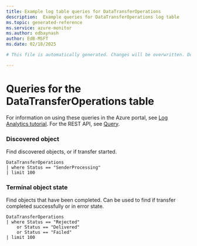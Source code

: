 ```yaml
---
title: Example log table queries for DataTransferOperations
description:  Example queries for DataTransferOperations log table
ms.topic: generated-reference
ms.service: azure-monitor
ms.author: edbaynash
author: EdB-MSFT
ms.date: 02/18/2025

# This file is automatically generated. Changes will be overwritten. Do not change this file directly. 

---
```


# Queries for the DataTransferOperations table

For information on using these queries in the Azure portal, see [Log Analytics tutorial](/azure/azure-monitor/logs/log-analytics-tutorial). For the REST API, see [Query](/rest/api/loganalytics/query).


### Discovered object  


Find discovered objects, or if transfer started.  

```query
DataTransferOperations
| where Status == "SenderProcessing"
| limit 100
```



### Terminal object state  


Find objects that have been completed. Can be used to find if transfer completed successfully or in error state.  

```query
DataTransferOperations 
| where Status == "Rejected"
    or Status == "Delivered"
    or Status == "Failed"
| limit 100
```

